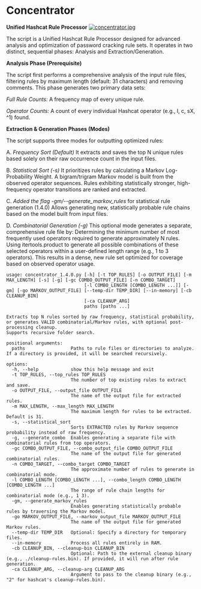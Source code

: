 # Concentrator
**Unified Hashcat Rule Processor**
[![concentrator.jpg](https://i.postimg.cc/jdfV4j7D/concentrator.jpg)](https://postimg.cc/JGRd1MK8)

The script is a Unified Hashcat Rule Processor designed for advanced analysis and optimization of password cracking rule sets. It operates in two distinct, sequential phases: Analysis and Extraction/Generation.


**Analysis Phase (Prerequisite)**

The script first performs a comprehensive analysis of the input rule files, filtering rules by maximum length (default: 31 characters) and removing comments. This phase generates two primary data sets:

*Full Rule Counts:* A frequency map of every unique rule.

*Operator Counts:* A count of every individual Hashcat operator (e.g., l, c, sX, ^1) found.


**Extraction & Generation Phases (Modes)**

The script supports three modes for outputting optimized rules:

A. *Frequency Sort (Default)*
It extracts and saves the top N unique rules based solely on their raw occurrence count in the input files.

B. *Statistical Sort (-s)*
It prioritizes rules by calculating a Markov Log-Probability Weight. A bigram/trigram Markov model is built from the observed operator sequences. Rules exhibiting statistically stronger, high-frequency operator transitions are ranked and extracted.

C. *Added the flag -gm/--generate_markov_rules* for statistical rule generation (1.4.0)
Allows generating new, statistically probable rule chains based on the model built from input files.

D. *Combinatorial Generation (-g)*
This optional mode generates a separate, comprehensive rule file by:
Determining the minimum number of most frequently used operators required to generate approximately N rules.
Using itertools.product to generate all possible combinations of these selected operators within a user-defined length range (e.g., 1 to 3 operators).
This results in a dense, new rule set optimized for coverage based on observed operator usage.

```
usage: concentrator_1.4.0.py [-h] [-t TOP_RULES] [-o OUTPUT_FILE] [-m MAX_LENGTH] [-s] [-g] [-gc COMBO_OUTPUT_FILE] [-n COMBO_TARGET]
                             [-l COMBO_LENGTH [COMBO_LENGTH ...]] [-gm] [-go MARKOV_OUTPUT_FILE] [--temp-dir TEMP_DIR] [--in-memory] [-cb CLEANUP_BIN]
                             [-ca CLEANUP_ARG]
                             paths [paths ...]

Extracts top N rules sorted by raw frequency, statistical probability, or generates VALID combinatorial/Markov rules, with optional post-processing cleanup.
Supports recursive folder search.

positional arguments:
  paths                 Paths to rule files or directories to analyze. If a directory is provided, it will be searched recursively.

options:
  -h, --help            show this help message and exit
  -t TOP_RULES, --top_rules TOP_RULES
                        The number of top existing rules to extract and save.
  -o OUTPUT_FILE, --output_file OUTPUT_FILE
                        The name of the output file for extracted rules.
  -m MAX_LENGTH, --max_length MAX_LENGTH
                        The maximum length for rules to be extracted. Default is 31.
  -s, --statistical_sort
                        Sorts EXTRACTED rules by Markov sequence probability instead of raw frequency.
  -g, --generate_combo  Enables generating a separate file with combinatorial rules from top operators.
  -gc COMBO_OUTPUT_FILE, --combo_output_file COMBO_OUTPUT_FILE
                        The name of the output file for generated combinatorial rules.
  -n COMBO_TARGET, --combo_target COMBO_TARGET
                        The approximate number of rules to generate in combinatorial mode.
  -l COMBO_LENGTH [COMBO_LENGTH ...], --combo_length COMBO_LENGTH [COMBO_LENGTH ...]
                        The range of rule chain lengths for combinatorial mode (e.g., 1 3).
  -gm, --generate_markov_rules
                        Enables generating statistically probable rules by traversing the Markov model.
  -go MARKOV_OUTPUT_FILE, --markov_output_file MARKOV_OUTPUT_FILE
                        The name of the output file for generated Markov rules.
  --temp-dir TEMP_DIR   Optional: Specify a directory for temporary files.
  --in-memory           Process all rules entirely in RAM.
  -cb CLEANUP_BIN, --cleanup-bin CLEANUP_BIN
                        Optional: Path to the external cleanup binary (e.g., ./cleanup-rules.bin). If provided, it will run after rule generation.
  -ca CLEANUP_ARG, --cleanup-arg CLEANUP_ARG
                        Argument to pass to the cleanup binary (e.g., "2" for hashcat's cleanup-rules.bin).
```

